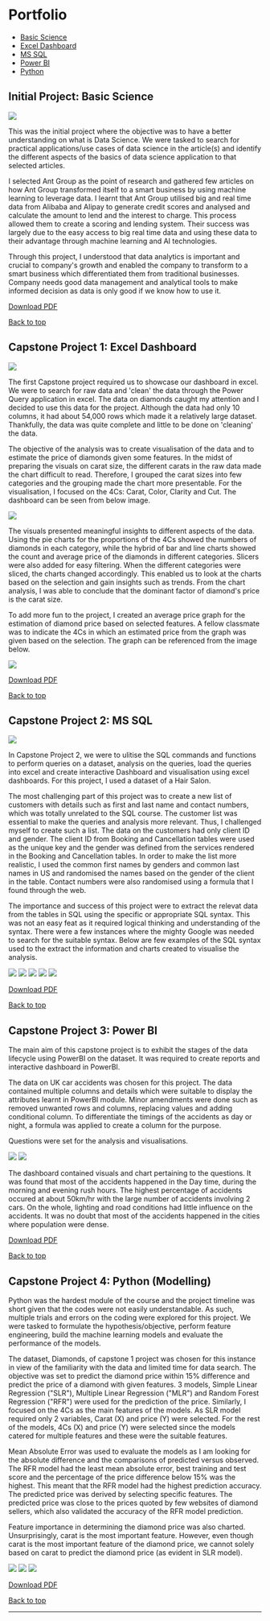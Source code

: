 <h1 id="Portfolio">Portfolio</h1>

- <a href="#BS">Basic Science</a>
- <a href="#ED">Excel Dashboard</a>
- <a href="#SQL">MS SQL</a>
- <a href="#PBI">Power BI</a>
- <a href="#PYT">Python</a>


<h2 id="BS">Initial Project: Basic Science</h2>

<img src="images/AntGroup.jpg?raw=true"/>

<p>
This was the initial project where the objective was to have a better understanding on what is Data Science.
We were tasked to search for practical applications/use cases of data science in the article(s) and identify the different aspects of the basics of data science application to that selected articles.
</p>

<p>
I selected Ant Group as the point of research and gathered few articles on how Ant Group transformed itself to a smart business by using machine learning to leverage data. I learnt that Ant Group utilised big and real time data from Alibaba and Alipay to generate credit scores and analysed and calculate the amount to lend and the interest to charge. This process allowed them to create a scoring and lending system. Their success was largely due to the easy access to big real time data and using these data to their advantage through machine learning and AI technologies.
</p>

<p>
Through this project, I understood that data analytics is important and crucial to company's growth and enabled the company to transform to a smart business which differentiated them from traditional businesses. Company needs good data management and analytical tools to make informed decision as data is only good if we know how to use it.
</p>

[Download PDF](pdf/AntGroup.pdf)

<a href="#Portfolio">Back to top</a>

<h2 id="ED">Capstone Project 1: Excel Dashboard</h2>

<img src="images/Diamonds.jpg?raw=true"/>

<p>
The first Capstone project required us to showcase our dashboard in excel. We were to search for raw data and 'clean' the data through the Power Query application in excel.
The data on diamonds caught my attention and I decided to use this data for the project. Although the data had only 10 columns, it had about 54,000 rows which made it a relatively large dataset.
Thankfully, the data was quite complete and little to be done on 'cleaning' the data.
</p>

<p>
The objective of the analysis was to create visualisation of the data and to estimate the price of diamonds given some features.
In the midst of preparing the visuals on carat size, the different carats in the raw data made the chart difficult to read. Therefore, I grouped the carat sizes into few categories and the grouping made the chart more presentable.
For the visualisation, I focused on the 4Cs: Carat, Color, Clarity and Cut.
The dashboard can be seen from below image.
</p>

<img src="images/Diamonds_Dashboard.jpg?raw=true"/>

<p>
The visuals presented meaningful insights to different aspects of the data. Using the pie charts for the proportions of the 4Cs showed the numbers of diamonds in each category, while the hybrid of bar and line charts showed the count and average price of the diamonds in different categories.
Slicers were also added for easy filtering. When the different categories were sliced, the charts changed accordingly. This enabled us to look at the charts based on the selection and gain insights such as trends.
From the chart analysis, I was able to conclude that the dominant factor of diamond's price is the carat size.
</p>

<p>
To add more fun to the project, I created an average price graph for the estimation of diamond price based on selected features. A fellow classmate was to indicate the 4Cs in which an estimated price from the graph was given based on the selection.
The graph can be referenced from the image below.
</p>

<img src="images/Diamonds_Price.jpg?raw=true"/>

[Download PDF](pdf/diamonds.pdf)

<a href="#Portfolio">Back to top</a>

<h2 id="SQL">Capstone Project 2: MS SQL</h2>

<img src="images/HairSalon_Main_SQL.jpg?raw=true"/>

<p>
In Capstone Project 2, we were to ulitise the SQL commands and functions to perform queries on a dataset, analysis on the queries, load the queries into excel and create interactive Dashboard and visualisation using excel dashboards.
For this project, I used a dataset of a Hair Salon.
</p>

<p>
The most challenging part of this project was to create a new list of customers with details such as first and last name and contact numbers, which was totally unrelated to the SQL course. The customer list was essential to make the queries and analysis more relevant. Thus, I challenged myself to create such a list.
The data on the customers had only client ID and gender. The client ID from Booking and Cancellation tables were used as the unique key and the gender was defined from the services rendered in the Booking and Cancellation tables. In order to make the list more realistic, I used the common first names by genders and common last names in US and randomised the names based on the gender of the client in the table. Contact numbers were also randomised using a formula that I found through the web.
</p>

<p>
The importance and success of this project were to extract the relevat data from the tables in SQL using the specific or appropriate SQL syntax. This was not an easy feat as it required logical thinking and understanding of the syntax. There were a few instances where the mighty Google was needed to search for the suitable syntax.
Below are few examples of the SQL syntax used to the extract the information and charts created to visualise the analysis.
</p>

<img src="images/HairSalon_Busiest.jpg?raw=true"/>

<img src="images/HairSalon_Topclients.jpg?raw=true"/>

<img src="images/HairSalon_NoShow.jpg?raw=true"/>

<img src="images/HairSalon_StoredProcedures.jpg?raw=true"/>

<img src="images/HairSalon_Functions.jpg?raw=true"/>

[Download PDF](pdf/HairSalon_PP.pdf)

<a href="#Portfolio">Back to top</a>

<h2 id="PBI">Capstone Project 3: Power BI</h2>

<p>
The main aim of this capstone project is to exhibit the stages of the data lifecycle using PowerBI on the dataset. It was required to create reports and interactive dashboard in PowerBI.
</p>

<p>
The data on UK car accidents was chosen for this project. The data contained multiple columns and details which were suitable to display the attributes learnt in PowerBI module. Minor amendments were done such as removed unwanted rows and columns, replacing values and adding conditional column. To differentiate the timings of the accidents as day or night, a formula was applied to create a column for the purpose.
</p>

<p>
Questions were set for the analysis and visualisations.
</p>

<img src="images/UKAccidents_Questions.jpg?raw=true"/>

<img src="images/UKAccidents_PowerBI.jpg?raw=true"/>

<p>
The dashboard contained visuals and chart pertaining to the questions. It was found that most of the accidents happened in the Day time, during the morning and evening rush hours. The highest percentage of accidents occured at about 50km/hr with the large number of accidents involving 2 cars. On the whole, lighting and road conditions had little influence on the accidents. It was no doubt that most of the accidents happened in the cities where population were dense.
</p>

[Download PDF](pdf/UK_Accident.pdf)

<a href="#Portfolio">Back to top</a>

<h2 id="PYT">Capstone Project 4: Python (Modelling)</h2>

<p>
Python was the hardest module of the course and the project timeline was short given that the codes were not easily understandable. As such, multiple trials and errors on the coding were explored for this project.
We were tasked to formulate the hypothesis/objective, perform feature engineering, build the machine learning models and evaluate the performance of the models.
</p>

<p>
The dataset, Diamonds, of capstone 1 project was chosen for this instance in view of the familiarity with the data and limited time for data search. The objective was set to predict the diamond price within 15% difference and predict the price of a diamond with given features.
3 models, Simple Linear Regression ("SLR"), Multiple Linear Regression ("MLR") and Random Forest Regression ("RFR") were used for the prediction of the price. Similarly, I focused on the 4Cs as the main features of the models. As SLR model required only 2 variables, Carat (X) and price (Y) were selected. For the rest of the models, 4Cs (X) and price (Y) were selected since the models catered for multiple features and these were the suitable features.
</p>

<p>
Mean Absolute Error was used to evaluate the models as I am looking for the absolute difference and the comparisons of predicted versus observed.
The RFR model had the least mean absolute error, best training and test score and the percentage of the price difference below 15% was the highest. This meant that the RFR model had the highest prediction accuracy. The predicted price was derived by selecting specific features. The predicted price was close to the prices quoted by few websites of diamond sellers, which also validated the accuracy of the RFR model prediction.
</p>

<p>
Feature importance in determining the diamond price was also charted. Unsurprisingly, carat is the most important feature. However, even though carat is the most important feature of the diamond price, we cannot solely based on carat to predict the diamond price (as evident in SLR model). 
</p>

<img src="images/Diamonds_Python.jpg?raw=true"/>

<img src="images/Diamonds_Python_Results.jpg?raw=true"/>

<img src="images/Diamonds_Python_Feature.jpg?raw=true"/>

[Download PDF](pdf/Diamonds_df.pdf)

<a href="#Portfolio">Back to top</a>






---

